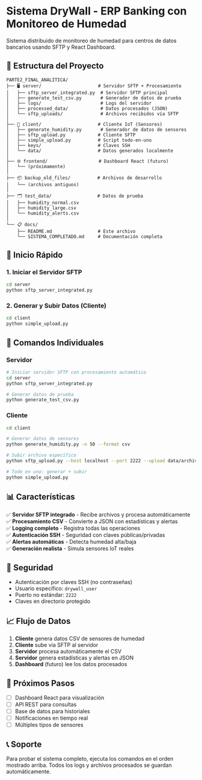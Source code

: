 # Sistema DryWall - ERP Banking con Monitoreo de Humedad

Sistema distribuido de monitoreo de humedad para centros de datos bancarios usando SFTP y React Dashboard.

## 📁 Estructura del Proyecto

```
PARTE2_FINAL_ANALITICA/
├── 🖥️ server/                     # Servidor SFTP + Procesamiento
│   ├── sftp_server_integrated.py  # Servidor SFTP principal
│   ├── generate_test_csv.py       # Generador de datos de prueba
│   ├── logs/                      # Logs del servidor
│   ├── processed_data/            # Datos procesados (JSON)
│   └── sftp_uploads/              # Archivos recibidos vía SFTP
│
├── 📱 client/                     # Cliente IoT (Sensores)
│   ├── generate_humidity.py       # Generador de datos de sensores
│   ├── sftp_upload.py            # Cliente SFTP
│   ├── simple_upload.py          # Script todo-en-uno
│   ├── keys/                     # Claves SSH
│   └── data/                     # Datos generados localmente
│
├── 🌐 frontend/                   # Dashboard React (futuro)
│   └── (próximamente)
│
├── 📦 backup_old_files/          # Archivos de desarrollo
│   └── (archivos antiguos)
│
├── 🗂️ test_data/                 # Datos de prueba
│   ├── humidity_normal.csv
│   ├── humidity_large.csv
│   └── humidity_alerts.csv
│
└── 📋 docs/
    ├── README.md                 # Este archivo
    └── SISTEMA_COMPLETADO.md     # Documentación completa
```

## 🚀 Inicio Rápido

### 1. Iniciar el Servidor SFTP

```bash
cd server
python sftp_server_integrated.py
```

### 2. Generar y Subir Datos (Cliente)

```bash
cd client
python simple_upload.py
```

## 🔧 Comandos Individuales

### Servidor

```bash
# Iniciar servidor SFTP con procesamiento automático
cd server
python sftp_server_integrated.py

# Generar datos de prueba
python generate_test_csv.py
```

### Cliente

```bash
cd client

# Generar datos de sensores
python generate_humidity.py -n 50 --format csv

# Subir archivo específico
python sftp_upload.py --host localhost --port 2222 --upload data/archivo.csv

# Todo en uno: generar + subir
python simple_upload.py
```

## 📊 Características

✅ **Servidor SFTP integrado** - Recibe archivos y procesa automáticamente  
✅ **Procesamiento CSV** - Convierte a JSON con estadísticas y alertas  
✅ **Logging completo** - Registra todas las operaciones  
✅ **Autenticación SSH** - Seguridad con claves públicas/privadas  
✅ **Alertas automáticas** - Detecta humedad alta/baja  
✅ **Generación realista** - Simula sensores IoT reales

## 🔐 Seguridad

- Autenticación por claves SSH (no contraseñas)
- Usuario específico: `drywall_user`
- Puerto no estándar: `2222`
- Claves en directorio protegido

## 📈 Flujo de Datos

1. **Cliente** genera datos CSV de sensores de humedad
2. **Cliente** sube via SFTP al servidor
3. **Servidor** procesa automáticamente el CSV
4. **Servidor** genera estadísticas y alertas en JSON
5. **Dashboard** (futuro) lee los datos procesados

## 🎯 Próximos Pasos

- [ ] Dashboard React para visualización
- [ ] API REST para consultas
- [ ] Base de datos para historiales
- [ ] Notificaciones en tiempo real
- [ ] Múltiples tipos de sensores

## 📞 Soporte

Para probar el sistema completo, ejecuta los comandos en el orden mostrado arriba.
Todos los logs y archivos procesados se guardan automáticamente.
